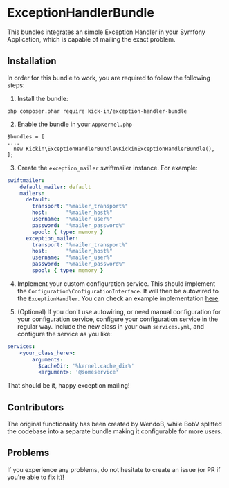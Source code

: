# ExceptionHandlerBundle
This bundles integrates an simple Exception Handler in your Symfony Application, which is capable of mailing the exact problem. 

## Installation

In order for this bundle to work, you are required to follow the following steps:

1. Install the bundle:
```
php composer.phar require kick-in/exception-handler-bundle
```

2. Enable the bundle in your `AppKernel.php`
```
$bundles = [
....
  new Kickin\ExceptionHandlerBundle\KickinExceptionHandlerBundle(),
];
```

3. Create the `exception_mailer` swiftmailer instance. For example:
```yml
swiftmailer:
    default_mailer: default
    mailers:
      default:
        transport: "%mailer_transport%"
        host:      "%mailer_host%"
        username:  "%mailer_user%"
        password:  "%mailer_password%"
        spool: { type: memory }
      exception_mailer:
        transport: "%mailer_transport%"
        host:      "%mailer_host%"
        username:  "%mailer_user%"
        password:  "%mailer_password%"
        spool: { type: memory }
```

4. Implement your custom configuration service. This should implement the `Configuration\ConfigurationInterface`. It will
 then be autowired to the `ExceptionHandler`. You can check an example implementation [here](Resources/doc/configuration-example.md).

6. (Optional) If you don't use autowiring, or need manual configuration for your configuration service, configure your
configuration service in the regular way. Include the new class in your own `services.yml`, and configure the service as you like:
```yml
services:
    <your_class_here>:
        arguments:
          $cacheDir: '%kernel.cache_dir%'
          <argument>: '@someservice'
```

That should be it, happy exception mailing!

## Contributors

The original functionality has been created by WendoB, while BobV splitted the codebase into a separate bundle making
it configurable for more users.


## Problems

If you experience any problems, do not hesitate to create an issue (or PR if you're able to fix it)!
